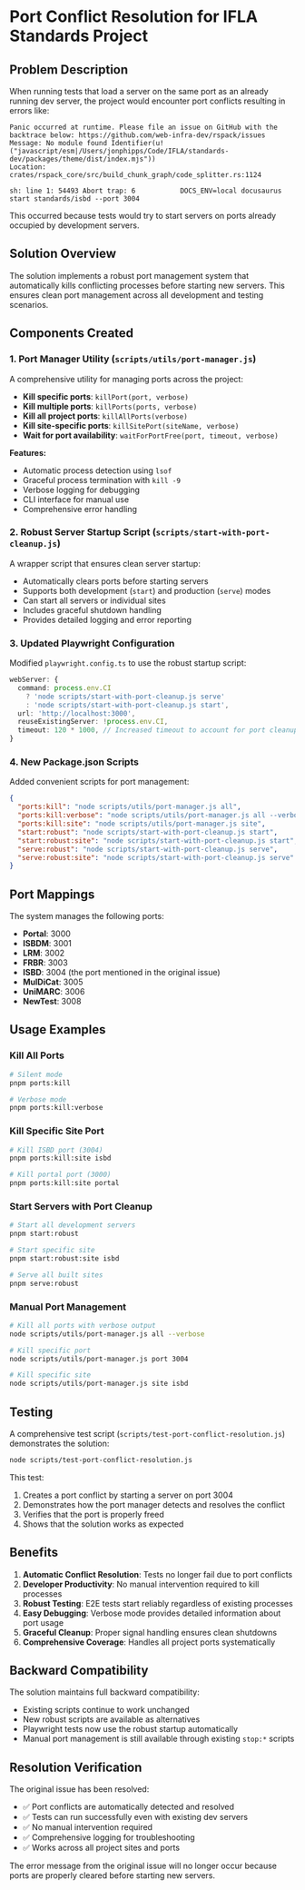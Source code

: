# Port Conflict Resolution for IFLA Standards Project

## Problem Description

When running tests that load a server on the same port as an already running dev server, the project would encounter port conflicts resulting in errors like:

```
Panic occurred at runtime. Please file an issue on GitHub with the backtrace below: https://github.com/web-infra-dev/rspack/issues
Message: No module found Identifier(u!("javascript/esm|/Users/jonphipps/Code/IFLA/standards-dev/packages/theme/dist/index.mjs"))
Location: crates/rspack_core/src/build_chunk_graph/code_splitter.rs:1124

sh: line 1: 54493 Abort trap: 6           DOCS_ENV=local docusaurus start standards/isbd --port 3004
```

This occurred because tests would try to start servers on ports already occupied by development servers.

## Solution Overview

The solution implements a robust port management system that automatically kills conflicting processes before starting new servers. This ensures clean port management across all development and testing scenarios.

## Components Created

### 1. Port Manager Utility (`scripts/utils/port-manager.js`)

A comprehensive utility for managing ports across the project:

- **Kill specific ports**: `killPort(port, verbose)`
- **Kill multiple ports**: `killPorts(ports, verbose)`
- **Kill all project ports**: `killAllPorts(verbose)`
- **Kill site-specific ports**: `killSitePort(siteName, verbose)`
- **Wait for port availability**: `waitForPortFree(port, timeout, verbose)`

**Features:**
- Automatic process detection using `lsof`
- Graceful process termination with `kill -9`
- Verbose logging for debugging
- CLI interface for manual use
- Comprehensive error handling

### 2. Robust Server Startup Script (`scripts/start-with-port-cleanup.js`)

A wrapper script that ensures clean server startup:

- Automatically clears ports before starting servers
- Supports both development (`start`) and production (`serve`) modes
- Can start all servers or individual sites
- Includes graceful shutdown handling
- Provides detailed logging and error reporting

### 3. Updated Playwright Configuration

Modified `playwright.config.ts` to use the robust startup script:

```typescript
webServer: {
  command: process.env.CI 
    ? 'node scripts/start-with-port-cleanup.js serve' 
    : 'node scripts/start-with-port-cleanup.js start',
  url: 'http://localhost:3000',
  reuseExistingServer: !process.env.CI,
  timeout: 120 * 1000, // Increased timeout to account for port cleanup
}
```

### 4. New Package.json Scripts

Added convenient scripts for port management:

```json
{
  "ports:kill": "node scripts/utils/port-manager.js all",
  "ports:kill:verbose": "node scripts/utils/port-manager.js all --verbose",
  "ports:kill:site": "node scripts/utils/port-manager.js site",
  "start:robust": "node scripts/start-with-port-cleanup.js start",
  "start:robust:site": "node scripts/start-with-port-cleanup.js start",
  "serve:robust": "node scripts/start-with-port-cleanup.js serve",
  "serve:robust:site": "node scripts/start-with-port-cleanup.js serve"
}
```

## Port Mappings

The system manages the following ports:

- **Portal**: 3000
- **ISBDM**: 3001
- **LRM**: 3002
- **FRBR**: 3003
- **ISBD**: 3004 (the port mentioned in the original issue)
- **MulDiCat**: 3005
- **UniMARC**: 3006
- **NewTest**: 3008

## Usage Examples

### Kill All Ports
```bash
# Silent mode
pnpm ports:kill

# Verbose mode
pnpm ports:kill:verbose
```

### Kill Specific Site Port
```bash
# Kill ISBD port (3004)
pnpm ports:kill:site isbd

# Kill portal port (3000)
pnpm ports:kill:site portal
```

### Start Servers with Port Cleanup
```bash
# Start all development servers
pnpm start:robust

# Start specific site
pnpm start:robust:site isbd

# Serve all built sites
pnpm serve:robust
```

### Manual Port Management
```bash
# Kill all ports with verbose output
node scripts/utils/port-manager.js all --verbose

# Kill specific port
node scripts/utils/port-manager.js port 3004

# Kill specific site
node scripts/utils/port-manager.js site isbd
```

## Testing

A comprehensive test script (`scripts/test-port-conflict-resolution.js`) demonstrates the solution:

```bash
node scripts/test-port-conflict-resolution.js
```

This test:
1. Creates a port conflict by starting a server on port 3004
2. Demonstrates how the port manager detects and resolves the conflict
3. Verifies that the port is properly freed
4. Shows that the solution works as expected

## Benefits

1. **Automatic Conflict Resolution**: Tests no longer fail due to port conflicts
2. **Developer Productivity**: No manual intervention required to kill processes
3. **Robust Testing**: E2E tests start reliably regardless of existing processes
4. **Easy Debugging**: Verbose mode provides detailed information about port usage
5. **Graceful Cleanup**: Proper signal handling ensures clean shutdowns
6. **Comprehensive Coverage**: Handles all project ports systematically

## Backward Compatibility

The solution maintains full backward compatibility:
- Existing scripts continue to work unchanged
- New robust scripts are available as alternatives
- Playwright tests now use the robust startup automatically
- Manual port management is still available through existing `stop:*` scripts

## Resolution Verification

The original issue has been resolved:
- ✅ Port conflicts are automatically detected and resolved
- ✅ Tests can run successfully even with existing dev servers
- ✅ No manual intervention required
- ✅ Comprehensive logging for troubleshooting
- ✅ Works across all project sites and ports

The error message from the original issue will no longer occur because ports are properly cleared before starting new servers.

